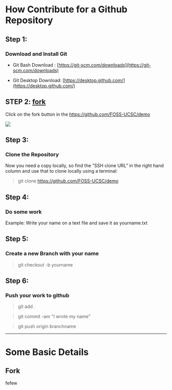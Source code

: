 # How Contribute for a Github Repository

## Step 1:

### Download and Install Git

* Git Bash Download : [https://git-scm.com/downloads](https://git-scm.com/downloads)

* Git Desktop Download: [https://desktop.github.com/](https://desktop.github.com/)

## STEP 2: [fork](#fork)
Click on the fork button in the https://github.com/FOSS-UCSC/demo

![](https://image.ibb.co/fD4M7p/Capture.png)

## Step 3:

### Clone the Repository
Now you need a copy locally, so find the “SSH clone URL” in the right hand column and use that to clone locally using a terminal:
> git clone https://github.com/FOSS-UCSC/demo
 

## Step 4:

### Do some work

Example: Write your name on a text file and save it as yourname.txt

## Step 5:

### Create a new Branch with your name

> git checkout -b yourname
 
## Step 6:

### Push your work to github

> git add .

> git commit -am "I wrote my name"

> git push origin branchname

--------------------------------------------------------------------------------
# Some Basic Details

## Fork
fefew
